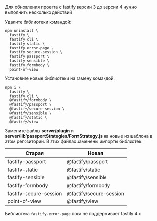 Для обновления проекта с fastify версии 3 до версии 4 нужно выполнить несколько действий

Удалите библиотеки командой:

```shell
npm uninstall \
  fastify \
  fastify-cli \
  fastify-static \
  fastify-error-page \
  fastify-secure-session \
  fastify-passport \
  fastify-sensible \
  fastify-formbody \
  point-of-view
```

Установите новые библиотеки на замену командой:

```shell
npm i \
  fastify \
  fastify-cli \
  @fastify/formbody \
  @fastify/passport \
  @fastify/secure-session \
  @fastify/sensible \
  @fastify/static \
  @fastify/view
```

Замените файлы **server/plugin** и **server/lib/passportStrategies/FormStrategy.js** на новые из шаблона в этом репозитории. В этих файлах заменены импорты библиотек:

| Старая | Новая |
| --- | --- |
| fastify-passport | @fastify/passport |
| fastify-static | @fastify/static |
| fastify-sensible | @fastify/sensible |
| fastify-formbody | @fastify/formbody |
| fastify-secure-session | @fastify/secure-session |
| point-of-view | @fastify/view |

Библиотека `fastify-error-page` пока не поддерживает fastify 4.x